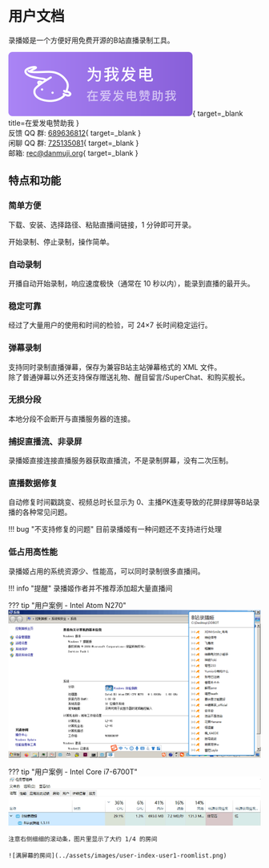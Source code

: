 # 用户文档

录播姬是一个方便好用免费开源的B站直播录制工具。

[![在爱发电赞助我](../assets/images/support-on-afdian.svg)](https://afdian.net/@genteure){ target=_blank title=在爱发电赞助我 }  
反馈 QQ 群: [689636812](https://jq.qq.com/?_wv=1027&k=5cXu8IHS){ target=_blank }  
闲聊 QQ 群: [725135081](https://jq.qq.com/?_wv=1027&k=BdBflTb5){ target=_blank }  
邮箱: [rec@danmuji.org](mailto:rec@danmuji.org){ target=_blank }

## 特点和功能

### 简单方便

下载、安装、选择路径、粘贴直播间链接，1 分钟即可开录。

开始录制、停止录制，操作简单。

### 自动录制

开播自动开始录制，响应速度极快（通常在 10 秒以内），能录到直播的最开头。

### 稳定可靠

经过了大量用户的使用和时间的检验，可 24×7 长时间稳定运行。

### 弹幕录制

支持同时录制直播弹幕，保存为兼容B站主站弹幕格式的 XML 文件。  
除了普通弹幕以外还支持保存赠送礼物、醒目留言/SuperChat、和购买舰长。

### 无损分段

本地分段不会断开与直播服务器的连接。

### 捕捉直播流、非录屏

录播姬直接连接直播服务器获取直播流，不是录制屏幕，没有二次压制。

### 直播数据修复

自动修复时间戳跳变、视频总时长显示为 0、主播PK连麦导致的花屏绿屏等B站录播的各种常见问题。

!!! bug "不支持修复的问题"
    目前录播姬有一种问题还不支持进行处理

### 低占用高性能

录播姬占用的系统资源少、性能高，可以同时录制很多直播间。

!!! info "提醒"
    录播姬作者并不推荐添加超大量直播间

??? tip "用户案例 - Intel Atom N270"
    ![桌面截图](../assets/images/user-index-user2-1.png)

??? tip "用户案例 - Intel Core i7-6700T"
    ![任务管理器](../assets/images/user-index-user1-taskmgr.png)

    注意右侧细细的滚动条，图片里显示了大约 1/4 的房间

    ![满屏幕的房间](../assets/images/user-index-user1-roomlist.png)
